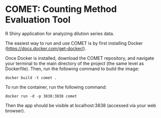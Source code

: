 # COMET: Counting Method Evaluation Tool
R Shiny application for analyzing dilution series data.

The easiest way to run and use COMET is by first installing Docker (https://docs.docker.com/get-docker/).

Once Docker is installed, download the COMET repository, and navigate your terminal to the main directory of the project (the same level as Dockerfile). Then, run the following command to build the image:
```
docker build -t comet .
```
To run the container, run the following command:
```
docker run -d -p 3838:3838 comet
```
Then the app should be visible at localhost:3838 (accessed via your web browser).
